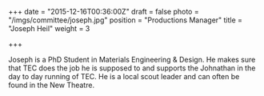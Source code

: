 +++
date = "2015-12-16T00:36:00Z"
draft = false
photo = "/imgs/committee/joseph.jpg"
position = "Productions Manager"
title = "Joseph Heil"
weight = 3

+++

Joseph is a PhD Student in Materials Engineering & Design. He makes sure that TEC does the job he is supposed to and supports the Johnathan in the day to day running of TEC.
He is a local scout leader and can often be found in the New Theatre.
